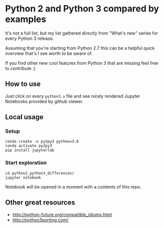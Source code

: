 # Python 2 and Python 3 compared by examples

It's not a full list, but my list gathered directly from "What's new"
series for every Python 3 release.

Assuming that you're starting from Python 2.7 this can be a helpful
quick overview that's I see worth to be aware of.

If you find other new cool features from Python 3 that are missing
feel free to contribute :)

## How to use

Just click on every `python3.x` file and see nicely rendered
Jupyter Notebooks provided by github viewer.

## Local usage

### Setup

```
conda create -n py2py3 python=3.8
conda activate py2py3
pip install jupyterlab
``` 

### Start exploration

```
cd python2_python3_differences/
jupyter notebook
```

Notebook will be opened in a moment with a contents of this repo.

## Other great resources

- http://python-future.org/compatible_idioms.html
- http://python3porting.com/
